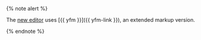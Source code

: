 {% note alert %}

The [new editor](../../wiki/pages-types.md#wysiwyg) uses [{{ yfm }}]({{ yfm-link }}), an extended markup version.

{% endnote %}